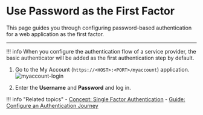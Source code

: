 # Use Password as the First Factor


This page guides you through configuring password-based authentication for a web application as the first factor.

----

!!! info
    When you configure the authentication flow of a service provider, the basic authenticator will be added as the first authentication step by default.

1. Go to the My Account (`https://<HOST>:<PORT>/myaccount`) application.
![myaccount-login]( {{base_path}}/assets/img/fragments/myaccount-login.png)

2. Enter the **Username** and **Password** and log in.

!!! info "Related topics"
    - [Concept: Single Factor Authentication]({{base_path}}/references/concepts/authentication/intro-authentication#single-factor-authentication)
    - [Guide: Configure an Authentication Journey]({{base_path}}/configure-authentication-journey)
    <!--- - [Quick Start: Multi-Factor Authentication]({{base_path}}/quickstarts/mfa-sample) -->
 
